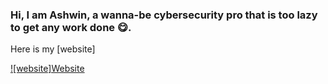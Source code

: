 ### Hi, I am Ashwin, a wanna-be cybersecurity pro that is too lazy to get any work done 😋.

Here is my [website]



[![website]Website](https://ashwinbelbase.com.np)
